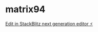 # matrix94

[Edit in StackBlitz next generation editor ⚡️](https://stackblitz.com/~/github.com/kvartiil/matrix94)